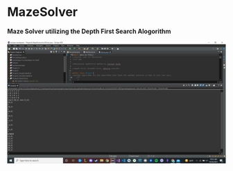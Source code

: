 # MazeSolver

**Maze Solver utilizing the Depth First Search Alogorithm**

![MazeSolver](MazeSolver.png)
